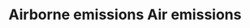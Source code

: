 ---
title: Airborne emissions Air emissions
longTitle: 'Airborne emissions, Air emissions'
tags:
- gccommon
use:
- "[[Atmospheric emissions]]"
---